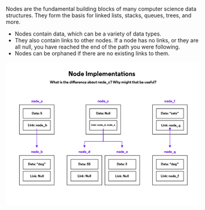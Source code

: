 
Nodes are the fundamental building blocks of many computer science data structures. They form the basis for linked lists, stacks, queues, trees, and more.

-   Nodes contain data, which can be a variety of data types.
-   They also contain links to other nodes. If a node has no links, or they are all null, you have reached the end of the path you were following.
-   Nodes can be orphaned if there are no existing links to them.

![alt text](Node.png)

